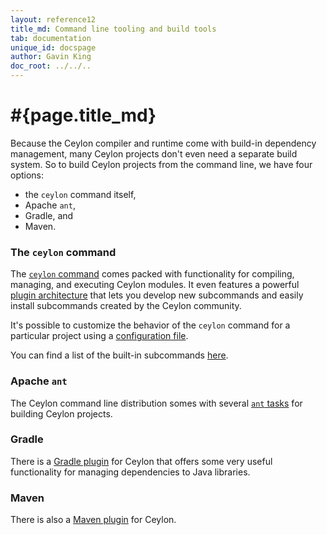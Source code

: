 ```yaml
---
layout: reference12
title_md: Command line tooling and build tools
tab: documentation
unique_id: docspage
author: Gavin King
doc_root: ../../..
---
```


# #{page.title_md}

Because the Ceylon compiler and runtime come with build-in dependency
management, many Ceylon projects don't even need a separate build 
system. So to build Ceylon projects from the command line, we have
four options:

- the `ceylon` command itself,
- Apache `ant`,
- Gradle, and
- Maven.

### The `ceylon` command

The [`ceylon` command](ceylon/) comes packed with functionality for 
compiling, managing, and executing Ceylon modules. It even features 
a powerful [plugin architecture](plugin/) that lets you develop new 
subcommands and easily install subcommands created by the Ceylon 
community.

It's possible to customize the behavior of the `ceylon` command for
a particular project using a [configuration file](config/).

You can find a list of the built-in subcommands 
[here](ceylon/subcommands/index.html).

### Apache `ant`

The Ceylon command line distribution somes with several 
[`ant` tasks](ant/) for building Ceylon projects.

### Gradle

There is a [Gradle plugin](https://github.com/renatoathaydes/ceylon-gradle-plugin) 
for Ceylon that offers some very useful functionality for managing 
dependencies to Java libraries.

### Maven

There is also a [Maven plugin](https://github.com/vietj/ceylon-maven-plugin)
for Ceylon.
